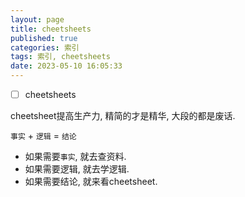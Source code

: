 ```yaml
---
layout: page
title: cheetsheets
published: true
categories: 索引
tags: 索引, cheetsheets
date: 2023-05-10 16:05:33
---
```


- [ ] cheetsheets

cheetsheet提高生产力, 精简的才是精华, 大段的都是废话.

`事实` + `逻辑` = `结论`

- 如果需要`事实`, 就去查资料.
- 如果需要逻辑, 就去学逻辑.
- 如果需要结论, 就来看cheetsheet.


